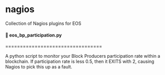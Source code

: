 # nagios
Collection of Nagios plugins for EOS


####  📌 eos_bp_participation.py
=================================

A python script to monitor your Block Producers participation rate within a blockchain.
If participation rate is less 0.5, then it EXITS with 2, causing Nagios to pick this up as a fault.



